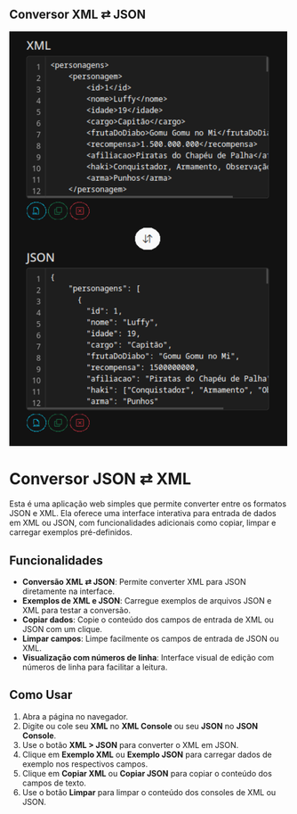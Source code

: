 ## Conversor XML ⇄ JSON

<p>

<img width="500" src="./to_readme/img.png">

</p>

# Conversor JSON ⇄ XML

Esta é uma aplicação web simples que permite converter entre os formatos JSON e XML. Ela oferece uma interface interativa para entrada de dados em XML ou JSON, com funcionalidades adicionais como copiar, limpar e carregar exemplos pré-definidos.

## Funcionalidades

- **Conversão XML ⇄ JSON**: Permite converter XML para JSON diretamente na interface.
- **Exemplos de XML e JSON**: Carregue exemplos de arquivos JSON e XML para testar a conversão.
- **Copiar dados**: Copie o conteúdo dos campos de entrada de XML ou JSON com um clique.
- **Limpar campos**: Limpe facilmente os campos de entrada de JSON ou XML.
- **Visualização com números de linha**: Interface visual de edição com números de linha para facilitar a leitura.

## Como Usar

1. Abra a página no navegador.
2. Digite ou cole seu **XML** no **XML Console** ou seu **JSON** no **JSON Console**.
3. Use o botão **XML > JSON** para converter o XML em JSON.
4. Clique em **Exemplo XML** ou **Exemplo JSON** para carregar dados de exemplo nos respectivos campos.
5. Clique em **Copiar XML** ou **Copiar JSON** para copiar o conteúdo dos campos de texto.
6. Use o botão **Limpar** para limpar o conteúdo dos consoles de XML ou JSON.


